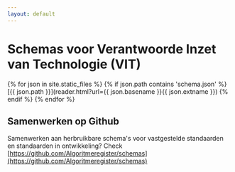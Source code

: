 ```yaml
---
layout: default
---
```

# Schemas voor Verantwoorde Inzet van Technologie (VIT)

{% for json in site.static_files %}
{% if json.path contains 'schema.json' %}
[{{ json.path }}](reader.html?url={{ json.basename }}{{ json.extname }})
{% endif %}
{% endfor %}

## Samenwerken op Github

Samenwerken aan herbruikbare schema's voor vastgestelde standaarden en standaarden in ontwikkeling? Check [https://github.com/Algoritmeregister/schemas](https://github.com/Algoritmeregister/schemas)
